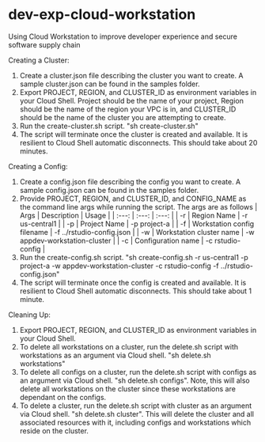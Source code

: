# dev-exp-cloud-workstation
Using Cloud Workstation to improve developer experience and secure software supply chain 

Creating a Cluster: 
1. Create a cluster.json file describing the cluster you want to create. A sample cluster.json can be found in the samples folder.
2. Export PROJECT, REGION, and CLUSTER_ID as environment variables in your Cloud Shell. Project should be the name of your project, Region should be the name of the region your VPC is in, and CLUSTER_ID should be the name of the cluster you are attempting to create.
3. Run the create-cluster.sh script. "sh create-cluster.sh"
4. The script will terminate once the cluster is created and available. It is resilient to Cloud Shell automatic disconnects. This should take about 20 minutes.

Creating a Config:
1. Create a config.json file describing the config you want to create. A sample config.json can be found in the samples folder.
2. Provide PROJECT, REGION, and CLUSTER_ID, and CONFIG_NAME as the command line args while running the script. The args are as follows 
| Args | Description | Usage |
| :---: | :---: | :---: |
| -r | Region Name | -r us-central1 |
| -p | Project Name | -p project-a |
| -f | Workstation config filename | -f ../rstudio-config.json |
| -w | Workstation cluster name | -w appdev-workstation-cluster |
| -c | Configuration name | -c rstudio-config |
3. Run the create-config.sh script. "sh create-config.sh -r us-central1 -p project-a -w appdev-workstation-cluster -c rstudio-config -f ../rstudio-config.json"
4. The script will terminate once the config is created and available. It is resilient to Cloud Shell automatic disconnects. This should take about 1 minute.

Cleaning Up:
1. Export PROJECT, REGION, and CLUSTER_ID as environment variables in your Cloud Shell.
2. To delete all workstations on a cluster, run the delete.sh script with workstations as an argument via Cloud shell. "sh delete.sh workstations"
3. To delete all configs on a cluster, run the delete.sh script with configs as an argument via Cloud shell. "sh delete.sh configs". Note, this will also delete all workstations on the cluster since these workstations are dependant on the configs.
5. To delete a cluster, run the delete.sh script with cluster as an argument via Cloud shell. "sh delete.sh cluster". This will delete the cluster and all associated resources with it, including configs and workstations which reside on the cluster. 

